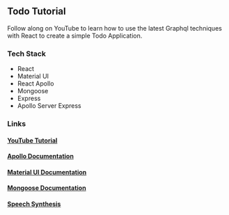 ## Todo Tutorial

Follow along on YouTube to learn how to use the latest Graphql techniques with React to create a simple Todo Application.

### Tech Stack

- React
- Material UI
- React Apollo
- Mongoose
- Express
- Apollo Server Express

### Links

#### [YouTube Tutorial]()

#### [Apollo Documentation](https://www.apollographql.com/)

#### [Material UI Documentation](https://material-ui.com)

#### [Mongoose Documentation](http://mongoosejs.com/)

#### [Speech Synthesis](https://developer.mozilla.org/en-US/docs/Web/API/SpeechSynthesisUtterance)
